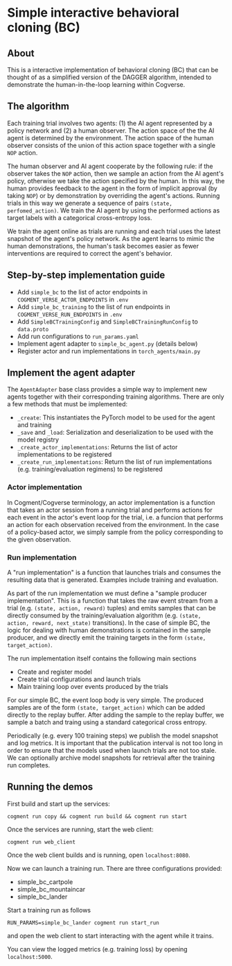 # Simple interactive behavioral cloning (BC)

## About

This is a interactive implementation of behavioral cloning (BC) that can be thought of as a simplified version of the DAGGER algorithm, intended to demonstrate the human-in-the-loop learning within Cogverse.

## The algorithm

Each training trial involves two agents: (1) the AI agent represented by a policy network and (2) a human observer. The action space of the the AI agent is determined by the environment. The action space of the human observer consists of the union of this action space together with a single `NOP` action.

The human observer and AI agent cooperate by the following rule: if the observer takes the `NOP` action, then we sample an action from the AI agent's policy, otherwise we take the action specified by the human. In this way, the human provides feedback to the agent in the form of implicit approval (by taking `NOP`) or by demonstration by overriding the agent's actions. Running trials in this way we generate a sequence of pairs `(state, perfomed_action)`. We train the AI agent by using the performed actions as target labels
with a categorical cross-entropy loss.

We train the agent online as trials are running and each trial uses the latest snapshot of the agent's policy network. As the agent learns to mimic the human demonstrations, the human's task becomes easier as fewer interventions are required to correct the agent's behavior.

## Step-by-step implementation guide

- Add `simple_bc` to the list of actor endpoints in `COGMENT_VERSE_ACTOR_ENDPOINTS` in `.env`
- Add `simple_bc_training` to the list of run endpoints in `COGMENT_VERSE_RUN_ENDPOINTS` in `.env`
- Add `SimpleBCTrainingConfig` and `SimpleBCTrainingRunConfig` to `data.proto`
- Add run configurations to `run_params.yaml`
- Implement agent adapter to `simple_bc_agent.py` (details below)
- Register actor and run implementations in `torch_agents/main.py`

## Implement the agent adapter

The `AgentAdapter` base class provides a simple way to implement new agents together with
their corresponding training algorithms. There are only a few methods that must be implemented:

- `_create`: This instantiates the PyTorch model to be used for the agent and training
- `_save` and `_load`: Serialization and deserialization to be used with the model registry
- `_create_actor_implementations`: Returns the list of actor implementations to be registered
- `_create_run_implementations`: Return the list of run implementations (e.g. training/evaluation regimens) to be registered

### Actor implementation

In Cogment/Cogverse terminology, an actor implementation is a function that takes an actor session from a running trial and performs actions for each event in the actor's event loop for the trial, i.e. a funcion that performs an action for each observation received from the environment. In the case of a policy-based actor, we simply sample from the policy corresponding to the given observation.

### Run implementation

A "run implementation" is a function that launches trials and consumes the resulting data that is generated. Examples include training and evaluation.

As part of the run implementation we must define a "sample producer implementation". This is a function that takes the raw event stream from a trial (e.g. `(state, action, reward)` tuples) and emits samples that can be directly consumed by the training/evaluation algorithm (e.g. `(state, action, reward, next_state)` transitions). In the case of simple BC, the logic for dealing with human demonstrations is contained in the sample producer, and we directly emit the training targets in the form `(state, target_action)`.

The run implementation itself contains the following main sections

- Create and register model
- Create trial configurations and launch trials
- Main training loop over events produced by the trials

For our simple BC, the event loop body is very simple. The produced samples are of the form `(state, target_action)` which can be added directly to the replay buffer. After adding the sample to the replay buffer, we sample a batch and traing using a standard categorical cross entropy.

Periodically (e.g. every 100 training steps) we publish the model snapshot and log metrics. It is important that the publication interval is not too long in order to ensure that the models used when launch trials are not too stale. We can optionally archive model snapshots for retrieval after the training run completes.

## Running the demos

First build and start up the services:

```
cogment run copy && cogment run build && cogment run start
```

Once the services are running, start the web client:

```
cogment run web_client
```

Once the web client builds and is running, open `localhost:8080`.

Now we can launch a training run. There are three configurations provided:

- simple_bc_cartpole
- simple_bc_mountaincar
- simple_bc_lander

Start a training run as follows

```
RUN_PARAMS=simple_bc_lander cogment run start_run
```

and open the web client to start interacting with the agent while it trains.

You can view the logged metrics (e.g. training loss) by opening `localhost:5000`.
